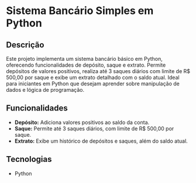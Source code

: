 # Sistema Bancário Simples em Python

## Descrição

Este projeto implementa um sistema bancário básico em Python, oferecendo funcionalidades de depósito, saque e extrato. Permite depósitos de valores positivos, realiza até 3 saques diários com limite de R$ 500,00 por saque e exibe um extrato detalhado com o saldo atual. Ideal para iniciantes em Python que desejam aprender sobre manipulação de dados e lógica de programação.

## Funcionalidades

-   **Depósito:** Adiciona valores positivos ao saldo da conta.
-   **Saque:** Permite até 3 saques diários, com limite de R$ 500,00 por saque.
-   **Extrato:** Exibe um histórico de depósitos e saques, além do saldo atual.

## Tecnologias

-   Python
